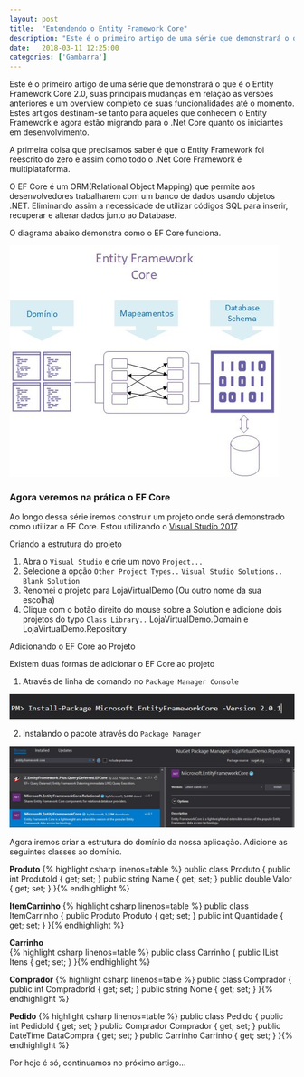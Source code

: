 ```yaml
---
layout: post
title:  "Entendendo o Entity Framework Core"
description: "Este é o primeiro artigo de uma série que demonstrará o que é o Entity Framework Core 2.0, suas principais mudanças em relação as versões anteriores e um overview completo de suas funcionalidades até o momento. Estes artigos destinam-se tanto para aqueles que conhecem o Entity Framework e agora estão migrando para o .Net Core quanto os iniciantes em desenvolvimento."
date:   2018-03-11 12:25:00
categories: ['Gambarra']
---
```


Este é o primeiro artigo de uma série que demonstrará o que é o Entity Framework Core 2.0, suas principais mudanças em relação as versões anteriores e um overview completo de suas funcionalidades até o momento. Estes artigos destinam-se tanto para aqueles que conhecem o Entity Framework e agora estão migrando para o .Net Core quanto os iniciantes em desenvolvimento.

A primeira coisa que precisamos saber é que o Entity Framework foi reescrito do zero e assim como todo o .Net Core Framework é multiplataforma. 

O EF Core é um ORM(Relational Object Mapping) que permite aos desenvolvedores trabalharem com um banco de dados usando objetos .NET. Eliminando assim a necessidade de utilizar códigos SQL para inserir, recuperar e alterar dados junto ao Database.  

O diagrama abaixo demonstra como o EF Core funciona. 

![](/assets/images/entityframework/entity.jpg)

### Agora veremos na prática o EF Core

Ao longo dessa série iremos construir um projeto onde será demonstrado como utilizar o EF Core. Estou utilizando o [Visual Studio 2017](https://www.visualstudio.com/pt-br/downloads/). 

Criando a estrutura do projeto

1. Abra o `Visual Studio` e crie um novo `Project...`
2. Selecione a opção `Other Project Types..` `Visual Studio Solutions..` `Blank Solution`
3. Renomei o projeto para LojaVirtualDemo (Ou outro nome da sua escolha)
4. Clique com o botão direito do mouse sobre a Solution e adicione dois projetos do typo `Class Library..` LojaVirtualDemo.Domain e LojaVirtualDemo.Repository

Adicionando o EF Core ao Projeto

Existem duas formas de adicionar o EF Core ao projeto

1. Através de linha de comando no `Package Manager Console`

![](/assets/images/entityframework/installpackageefcore.jpg)

2. Instalando o pacote através do `Package Manager`

![](/assets/images/entityframework/installmanagerpackageefcore.jpg)


Agora iremos criar a estrutura do domínio da nossa aplicação. Adicione as seguintes classes ao domínio.

**Produto**	
{% highlight csharp linenos=table %}
    public class Produto
    {
        public int ProdutoId { get; set; }
        public string Name { get; set; }
        public double Valor { get; set; }
    }{% endhighlight %}


**ItemCarrinho**
{% highlight csharp linenos=table %}
    public class ItemCarrinho
    {
        public Produto Produto { get; set; }
        public int Quantidade { get; set; }
    }{% endhighlight %}

**Carrinho**	
{% highlight csharp linenos=table %}
    public class Carrinho
    {
        public IList<ItemCarrinho> Itens { get; set; }
    }{% endhighlight %}

**Comprador**
{% highlight csharp linenos=table %}
    public class Comprador
    {
        public int CompradorId { get; set; }
        public string Nome { get; set; }
    }{% endhighlight %}

**Pedido**
{% highlight csharp linenos=table %}
    public class Pedido
    {
        public int PedidoId { get; set; }
        public Comprador Comprador { get; set; }
        public DateTime DataCompra { get; set; }
        public Carrinho Carrinho { get; set; }
    }{% endhighlight %}

Por hoje é só, continuamos no próximo artigo...